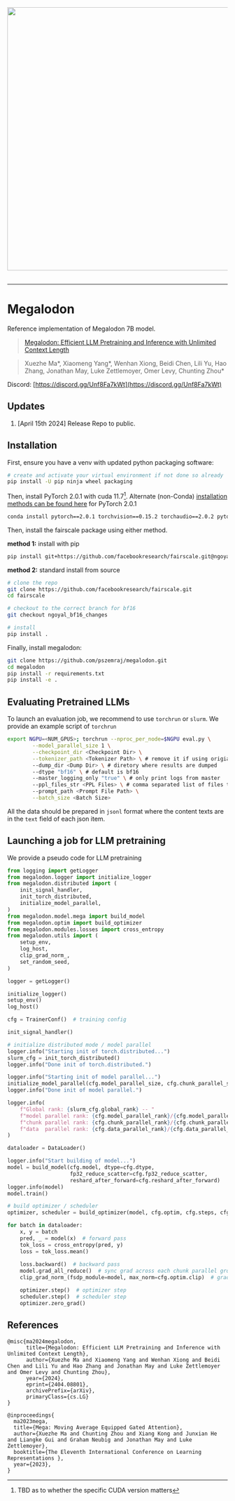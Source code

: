<div align="center">
   <img src="./assets/logo.png" width="600"><br><br>
</div>

-----------------------------------------------

# Megalodon
Reference implementation of Megalodon 7B model.

>[Megalodon: Efficient LLM Pretraining and Inference with Unlimited Context Length](https://arxiv.org/abs/2404.08801)

>Xuezhe Ma*, Xiaomeng Yang*, Wenhan Xiong, Beidi Chen, Lili Yu, Hao Zhang, Jonathan May, Luke Zettlemoyer, Omer Levy, Chunting Zhou*

Discord: [https://discord.gg/Unf8Fa7kWt](https://discord.gg/Unf8Fa7kWt)

## Updates
1. [April 15th 2024] Release Repo to public.

## Installation

First, ensure you have a venv with updated python packaging software:

```sh
# create and activate your virtual environment if not done so already
pip install -U pip ninja wheel packaging
```

Then, install PyTorch 2.0.1 with cuda 11.7[^1]. Alternate (non-Conda) [installation methods can be found here](https://pytorch.org/get-started/previous-versions/#v201) for PyTorch 2.0.1  

[^1]: TBD as to whether the specific CUDA version matters

```bash
conda install pytorch==2.0.1 torchvision==0.15.2 torchaudio==2.0.2 pytorch-cuda=11.7 -c pytorch -c nvidia
```

Then, install the fairscale package using either method.

**method 1:** install with pip

```sh
pip install git+https://github.com/facebookresearch/fairscale.git@ngoyal_bf16_changes
```

**method 2:** standard install from source

```bash
# clone the repo 
git clone https://github.com/facebookresearch/fairscale.git
cd fairscale

# checkout to the correct branch for bf16
git checkout ngoyal_bf16_changes

# install
pip install .
```

Finally, install megalodon:

```bash
git clone https://github.com/pszemraj/megalodon.git
cd megalodon
pip install -r requirements.txt
pip install -e .
```

## Evaluating Pretrained LLMs
To launch an evaluation job, we recommend to use `torchrun` or `slurm`. We provide an example script of `torchrun`
```bash
export NGPU=<NUM_GPUS>; torchrun --nproc_per_node=$NGPU eval.py \
        --model_parallel_size 1 \
        --checkpoint_dir <Checkpoint Dir> \
        --tokenizer_path <Tokenizer Path> \ # remove it if using origianl model tokenizer
        --dump_dir <Dump Dir> \ # diretory where results are dumped
        --dtype "bf16" \ # default is bf16
        --master_logging_only "true" \ # only print logs from master
        --ppl_files_str <PPL Files> \ # comma separated list of files to eval PPL
        --prompt_path <Prompt File Path> \
        --batch_size <Batch Size>
```
All the data should be prepared in `jsonl` format where the content texts are in the `text` field of each json item.

## Launching a job for LLM pretraining
We provide a pseudo code for LLM pretraining
```python
from logging import getLogger
from megalodon.logger import initialize_logger
from megalodon.distributed import (
    init_signal_handler,
    init_torch_distributed,
    initialize_model_parallel,
)
from megalodon.model.mega import build_model
from megalodon.optim import build_optimizer
from megalodon.modules.losses import cross_entropy
from megalodon.utils import (
    setup_env,
    log_host,
    clip_grad_norm_,
    set_random_seed,
)

logger = getLogger()

initialize_logger()
setup_env()
log_host()

cfg = TrainerConf()  # training config

init_signal_handler()

# initialize distributed mode / model parallel
logger.info("Starting init of torch.distributed...")
slurm_cfg = init_torch_distributed()
logger.info("Done init of torch.distributed.")

logger.info("Starting init of model parallel...")
initialize_model_parallel(cfg.model_parallel_size, cfg.chunk_parallel_size)
logger.info("Done init of model parallel.")

logger.info(
    f"Global rank: {slurm_cfg.global_rank} -- "
    f"model parallel rank: {cfg.model_parallel_rank}/{cfg.model_parallel_size} -- "
    f"chunk parallel rank: {cfg.chunk_parallel_rank}/{cfg.chunk_parallel_size} -- "
    f"data  parallel rank: {cfg.data_parallel_rank}/{cfg.data_parallel_size}"
)

dataloader = DataLoader()

logger.info("Start building of model...")
model = build_model(cfg.model, dtype=cfg.dtype,
                    fp32_reduce_scatter=cfg.fp32_reduce_scatter,
                    reshard_after_forward=cfg.reshard_after_forward)
logger.info(model)
model.train()

# build optimizer / scheduler
optimizer, scheduler = build_optimizer(model, cfg.optim, cfg.steps, cfg.dtype)

for batch in dataloader:
    x, y = batch
    pred, _ = model(x)  # forward pass
    tok_loss = cross_entropy(pred, y)
    loss = tok_loss.mean()
    
    loss.backward()  # backward pass
    model.grad_all_reduce()  # sync grad across each chunk parallel group
    clip_grad_norm_(fsdp_module=model, max_norm=cfg.optim.clip)  # grad clip

    optimizer.step()  # optimizer step
    scheduler.step()  # scheduler step
    optimizer.zero_grad()

```

## References
```
@misc{ma2024megalodon,
      title={Megalodon: Efficient LLM Pretraining and Inference with Unlimited Context Length}, 
      author={Xuezhe Ma and Xiaomeng Yang and Wenhan Xiong and Beidi Chen and Lili Yu and Hao Zhang and Jonathan May and Luke Zettlemoyer and Omer Levy and Chunting Zhou},
      year={2024},
      eprint={2404.08801},
      archivePrefix={arXiv},
      primaryClass={cs.LG}
}

@inproceedings{
  ma2023mega,
  title={Mega: Moving Average Equipped Gated Attention},
  author={Xuezhe Ma and Chunting Zhou and Xiang Kong and Junxian He and Liangke Gui and Graham Neubig and Jonathan May and Luke Zettlemoyer},
  booktitle={The Eleventh International Conference on Learning Representations },
  year={2023},
}
```
